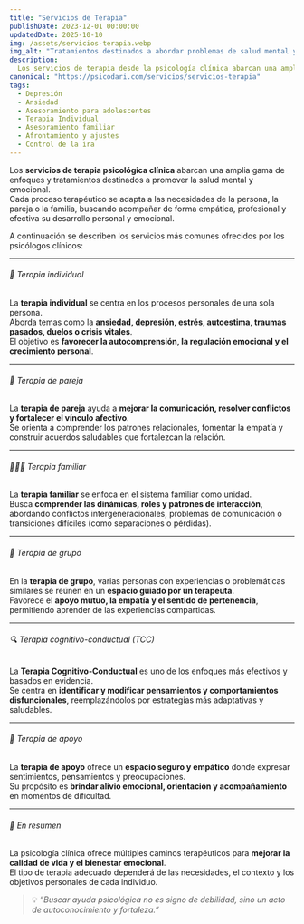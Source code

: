 ```yaml
---
title: "Servicios de Terapia"
publishDate: 2023-12-01 00:00:00
updatedDate: 2025-10-10
img: /assets/servicios-terapia.webp
img_alt: "Tratamientos destinados a abordar problemas de salud mental y emocional"
description:
  Los servicios de terapia desde la psicología clínica abarcan una amplia gama de enfoques y tratamientos destinados a abordar problemas de salud mental y emocional.\
canonical: "https://psicodari.com/servicios/servicios-terapia"
tags:
  - Depresión
  - Ansiedad
  - Asesoramiento para adolescentes
  - Terapia Individual
  - Asesoramiento familiar
  - Afrontamiento y ajustes
  - Control de la ira
---
```


Los **servicios de terapia psicológica clínica** abarcan una amplia gama de enfoques y tratamientos destinados a promover la salud mental y emocional.  
Cada proceso terapéutico se adapta a las necesidades de la persona, la pareja o la familia, buscando acompañar de forma empática, profesional y efectiva su desarrollo personal y emocional.

A continuación se describen los servicios más comunes ofrecidos por los psicólogos clínicos:

---

###### 🧠 Terapia individual

La **terapia individual** se centra en los procesos personales de una sola persona.  
Aborda temas como la **ansiedad, depresión, estrés, autoestima, traumas pasados, duelos o crisis vitales**.  
El objetivo es **favorecer la autocomprensión, la regulación emocional y el crecimiento personal**.

---

###### 💞 Terapia de pareja

La **terapia de pareja** ayuda a **mejorar la comunicación, resolver conflictos y fortalecer el vínculo afectivo**.  
Se orienta a comprender los patrones relacionales, fomentar la empatía y construir acuerdos saludables que fortalezcan la relación.

---

###### 👨‍👩‍👧 Terapia familiar

La **terapia familiar** se enfoca en el sistema familiar como unidad.  
Busca **comprender las dinámicas, roles y patrones de interacción**, abordando conflictos intergeneracionales, problemas de comunicación o transiciones difíciles (como separaciones o pérdidas).

---

###### 🤝 Terapia de grupo

En la **terapia de grupo**, varias personas con experiencias o problemáticas similares se reúnen en un **espacio guiado por un terapeuta**.  
Favorece el **apoyo mutuo, la empatía y el sentido de pertenencia**, permitiendo aprender de las experiencias compartidas.

---

###### 🔍 Terapia cognitivo-conductual (TCC)

La **Terapia Cognitivo-Conductual** es uno de los enfoques más efectivos y basados en evidencia.  
Se centra en **identificar y modificar pensamientos y comportamientos disfuncionales**, reemplazándolos por estrategias más adaptativas y saludables.

---
###### 💬 Terapia de apoyo

La **terapia de apoyo** ofrece un **espacio seguro y empático** donde expresar sentimientos, pensamientos y preocupaciones.  
Su propósito es **brindar alivio emocional, orientación y acompañamiento** en momentos de dificultad.

---

###### 🌱 En resumen

La psicología clínica ofrece múltiples caminos terapéuticos para **mejorar la calidad de vida y el bienestar emocional**.  
El tipo de terapia adecuado dependerá de las necesidades, el contexto y los objetivos personales de cada individuo.

> 💡 *“Buscar ayuda psicológica no es signo de debilidad, sino un acto de autoconocimiento y fortaleza.”*
